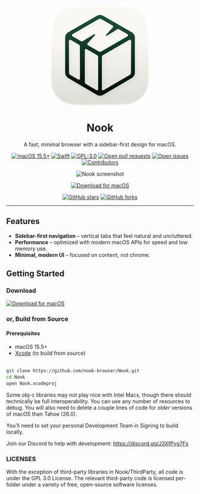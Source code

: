 <div align="center">
  <img width="270" height="270" src="/assets/icon.png" alt="Nook Logo">
  <h1><b>Nook</b></h1>
  <p>
    A fast, minimal browser with a sidebar-first design for macOS.
    <br>
  </p>
</div>

<p align="center">
  <a href="https://www.apple.com/macos/"><img src="https://badgen.net/badge/macOS/15.5+/blue" alt="macOS 15.5+"></a>
  <a href="https://swift.org/"><img src="https://badgen.net/badge/Swift/6/orange" alt="Swift"></a>
  <a href="./LICENSE"><img src="https://badgen.net/badge/License/GPL-3.0/green" alt="GPL-3.0"></a>
    <a href="https://github.com/nook-browser/Nook/pulls"><img src="https://img.shields.io/github/issues-pr/nook-browser/Nook" alt="Open pull requests"></a>
  <a href="https://github.com/nook-browser/Nook/issues"><img src="https://img.shields.io/github/issues/nook-browser/Nook" alt="Open issues"></a>
  <a href="https://github.com/nook-browser/Nook/graphs/contributors"><img src="https://img.shields.io/github/contributors/nook-browser/Nook" alt="Contributors"></a>
</p>

<p align="center">
  <img src="https://github.com/user-attachments/assets/dbfe9e9c-82f5-4f59-a073-b86ea05e5f26" alt="Nook screenshot">
</p>

<p align="center">
  <a href="https://github.com/nook-browser/nook/releases/download/v1.0.2/Nook-v1.0.2.dmg"><img src="https://img.shields.io/badge/Download%20for-macOS-000000?style=for-the-badge&logo=apple&logoColor=white" alt="Download for macOS"></a>
</p>


<p align="center">
  <a href="https://github.com/nook-browser/Nook/stargazers"><img src="https://img.shields.io/github/stars/nook-browser/Nook?style=social" alt="GitHub stars"></a>
  <a href="https://github.com/nook-browser/Nook/network/members"><img src="https://img.shields.io/github/forks/nook-browser/Nook?style=social" alt="GitHub forks"></a>
</p>

---

## Features  

-  **Sidebar-first navigation** – vertical tabs that feel natural and uncluttered.
-  **Performance** – optimized with modern macOS APIs for speed and low memory use.  
-  **Minimal, modern UI** – focused on content, not chrome.  


## Getting Started  

### Download
[![Download for macOS](https://img.shields.io/badge/Download%20for-macOS-000000?style=for-the-badge&logo=apple&logoColor=white)](https://github.com/nook-browser/nook/releases/download/v1.0.2/Nook-v1.0.2.dmg)

### or, Build from Source

#### Prerequisites  
- macOS 15.5+
- [Xcode](https://developer.apple.com/xcode/) (to build from source)
```bash

git clone https://github.com/nook-browser/Nook.git
cd Nook
open Nook.xcodeproj
```

Some obj-c libraries may not play nice with Intel Macs, though there should technically be full interoperability. You can use any number of resources to debug. You will also need to delete a couple lines of code for *older* versions of macOS than Tahoe (26.0).

You’ll need to set your personal Development Team in Signing to build locally.

Join our Discord to help with development: https://discord.gg/J3XfPvg7Fs



### LICENSES
With the exception of third-party libraries in Nook/ThirdParty, all code is under the GPL 3.0 License. The relevant third-party code is licensed per-folder under a variety of free, open-source software licenses.

